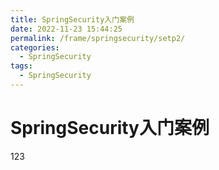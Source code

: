```yaml
---
title: SpringSecurity入门案例
date: 2022-11-23 15:44:25
permalink: /frame/springsecurity/setp2/
categories:
  - SpringSecurity
tags:
  - SpringSecurity
---
```


# SpringSecurity入门案例

123
